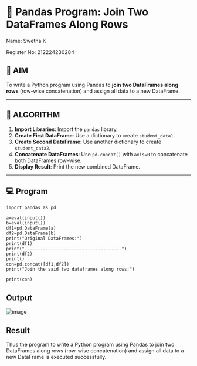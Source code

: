 # 🧪 Pandas Program: Join Two DataFrames Along Rows

Name: Swetha K

Register No: 212224230284

## 🎯 AIM

To write a Python program using Pandas to **join two DataFrames along rows** (row-wise concatenation) and assign all data to a new DataFrame.

---

## 🧠 ALGORITHM

1. **Import Libraries**: Import the `pandas` library.
2. **Create First DataFrame**: Use a dictionary to create `student_data1`.
3. **Create Second DataFrame**: Use another dictionary to create `student_data2`.
4. **Concatenate DataFrames**: Use `pd.concat()` with `axis=0` to concatenate both DataFrames row-wise.
5. **Display Result**: Print the new combined DataFrame.

---

## 💻 Program
```
import pandas as pd

a=eval(input())
b=eval(input())
df1=pd.DataFrame(a)
df2=pd.DataFrame(b)
print("Original DataFrames:")
print(df1)
print("-------------------------------------")
print(df2)
print()
con=pd.concat([df1,df2])
print("Join the said two dataframes along rows:")

print(con)
```
## Output
![image](https://github.com/user-attachments/assets/a1e1017e-6bcc-4ac9-8ce3-bfa645916152)

## Result
Thus the program to write a Python program using Pandas to join two DataFrames along rows (row-wise concatenation) and assign all data to a new DataFrame is executed successfully.
